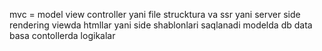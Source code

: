 mvc = model view controller yani file strucktura va ssr yani server side rendering
viewda htmllar yani side shablonlari saqlanadi
modelda db data basa
contollerda logikalar
